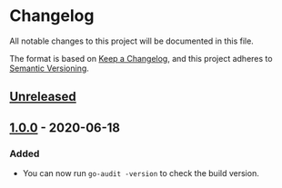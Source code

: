 # Changelog

All notable changes to this project will be documented in this file.

The format is based on [Keep a Changelog](https://keepachangelog.com/en/1.0.0/),
and this project adheres to [Semantic Versioning](https://semver.org/spec/v2.0.0.html).

## [Unreleased]

## [1.0.0] - 2020-06-18

### Added

- You can now run `go-audit -version` to check the build version.

[Unreleased]: https://github.com/slackhq/go-audit/compare/v1.0.0...HEAD
[1.0.0]: https://github.com/slackhq/go-audit/releases/tag/v1.0.0
